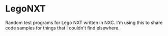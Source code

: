 # LegoNXT
Random test programs for Lego NXT written in NXC.  I'm using this to share code samples for things that I couldn't find elsewhere.
